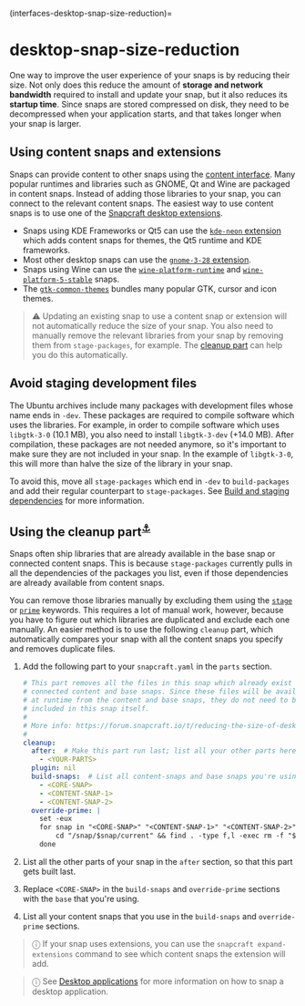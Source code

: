 (interfaces-desktop-snap-size-reduction)=
# desktop-snap-size-reduction

One way to improve the user experience of your snaps is by reducing their size. Not only does this reduce the amount of **storage and network bandwidth** required to install and update your snap, but it also reduces its **startup time**. Since snaps are stored compressed on disk, they need to be decompressed when your application starts, and that takes longer when your snap is larger.

## Using content snaps and extensions

Snaps can provide content to other snaps using the [content interface](https://forum.snapcraft.io/t/the-content-interface/1074). Many popular runtimes and libraries such as GNOME, Qt and Wine are packaged in content snaps. Instead of adding those libraries to your snap, you can connect to the relevant content snaps. The easiest way to use content snaps is to use one of the [Snapcraft desktop extensions](/).

* Snaps using KDE Frameworks or Qt5 can use the [`kde-neon` extension](/interfaces/kde-neon-extension) which adds content snaps for themes, the Qt5 runtime and KDE frameworks.
* Most other desktop snaps can use the [`gnome-3-28` extension](/interfaces/gnome-3-28-extension).
* Snaps using Wine can use the [`wine-platform-runtime`](https://snapcraft.io/wine-platform-runtime) and [`wine-platform-5-stable`](https://snapcraft.io/wine-platform-5-stable) snaps.
* The [`gtk-common-themes`](/) bundles many popular GTK, cursor and icon themes.

> :warning: Updating an existing snap to use a content snap or extension will not automatically reduce the size of your snap. You also need to manually remove the relevant libraries from your snap by removing them from `stage-packages`, for example. The [cleanup part]() can help you do this automatically.

## Avoid staging development files

The Ubuntu archives include many packages with development files whose name ends in `-dev`. These packages are required to compile software which uses the libraries. For example, in order to compile software which uses `libgtk-3-0` (10.1 MB), you also need to install `libgtk-3-dev` (+14.0 MB). After compilation, these packages are not needed anymore, so it's important to make sure they are not included in your snap. In the example of `libgtk-3-0`, this will more than halve the size of the library in your snap.

To avoid this, move all `stage-packages` which end in `-dev` to `build-packages` and add their regular counterpart to `stage-packages`. See [Build and staging dependencies](https://snapcraft.io/docs/build-and-staging-dependencies) for more information.

<h2 id="heading--cleanup-part">Using the cleanup part<sup><a href=#heading--cleanup-part>⚓</a></sup></h2>

Snaps often ship libraries that are already available in the base snap or connected content snaps. This is because `stage-packages` currently pulls in all the dependencies of the packages you list, even if those dependencies are already available from content snaps.

You can remove those libraries manually by excluding them using the [`stage`]() or [`prime`]() keywords. This requires a lot of manual work, however, because you have to figure out which libraries are duplicated and exclude each one manually. An easier method is to use the following `cleanup` part, which automatically compares your snap with all the content snaps you specify and removes duplicate files.

1. Add the following part to your `snapcraft.yaml` in the `parts` section.

    ```yaml
    # This part removes all the files in this snap which already exist in
    # connected content and base snaps. Since these files will be available
    # at runtime from the content and base snaps, they do not need to be
    # included in this snap itself.
    #
    # More info: https://forum.snapcraft.io/t/reducing-the-size-of-desktop-snaps/17280#heading--cleanup-part
    #
    cleanup:
      after:  # Make this part run last; list all your other parts here
        - <YOUR-PARTS>
      plugin: nil
      build-snaps:  # List all content-snaps and base snaps you're using here
        - <CORE-SNAP>
        - <CONTENT-SNAP-1>
        - <CONTENT-SNAP-2>
      override-prime: |
        set -eux
        for snap in "<CORE-SNAP>" "<CONTENT-SNAP-1>" "<CONTENT-SNAP-2>"; do  # List all content-snaps and base snaps you're using here
            cd "/snap/$snap/current" && find . -type f,l -exec rm -f "$CRAFT_PRIME/{}" \;
        done
    ```

1. List all the other parts of your snap in the `after` section, so that this part gets built last.
1. Replace `<CORE-SNAP>` in the `build-snaps` and `override-prime` sections with the `base` that you're using.
1. List all your content snaps that you use in the `build-snaps` and `override-prime` sections.

> ⓘ  If your snap uses extensions, you can use the `snapcraft expand-extensions` command to see which content snaps the extension will add.

> ⓘ See [Desktop applications](/interfaces/desktop-applications) for more information on how to snap a desktop application.

